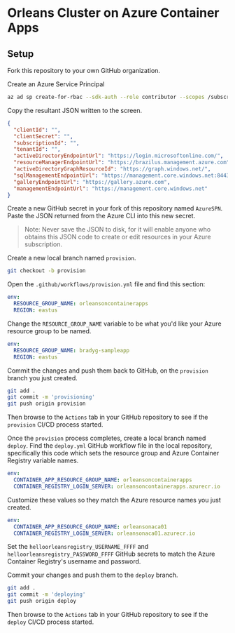 # Orleans Cluster on Azure Container Apps

## Setup

Fork this repository to your own GitHub organization. 

Create an Azure Service Principal

```bash
az ad sp create-for-rbac --sdk-auth --role contributor --scopes /subscription/<your-subscription-id>
```

Copy the resultant JSON written to the screen. 

```json
{
  "clientId": "",
  "clientSecret": "",
  "subscriptionId": "",
  "tenantId": "",
  "activeDirectoryEndpointUrl": "https://login.microsoftonline.com/",
  "resourceManagerEndpointUrl": "https://brazilus.management.azure.com",
  "activeDirectoryGraphResourceId": "https://graph.windows.net/",
  "sqlManagementEndpointUrl": "https://management.core.windows.net:8443/",
  "galleryEndpointUrl": "https://gallery.azure.com",
  "managementEndpointUrl": "https://management.core.windows.net"
}
```

Create a new GitHub secret in your fork of this repository named `AzureSPN`. Paste the JSON returned from the Azure CLI into this new secret. 

> Note: Never save the JSON to disk, for it will enable anyone who obtains this JSON code to create or edit resources in your Azure subscription. 

Create a new local branch named `provision`.

```bash
git checkout -b provision
```

Open the `.github/workflows/provision.yml` file and find this section:

```yaml
env:
  RESOURCE_GROUP_NAME: orleansoncontainerapps
  REGION: eastus
```

Change the `RESOURCE_GROUP_NAME` variable to be what you'd like your Azure resource group to be named. 

```yaml
env:
  RESOURCE_GROUP_NAME: bradyg-sampleapp
  REGION: eastus
```

Commit the changes and push them back to GitHub, on the `provision` branch you just created. 

```bash
git add .
git commit -m 'provisioning'
git push origin provision
```

Then browse to the `Actions` tab in your GitHub repository to see if the `provision` CI/CD process started.

Once the `provision` process completes, create a local branch named `deploy`. Find the `deploy.yml` GitHub workflow file in the local repository, specifically this code which sets the resource group and Azure Container Registry variable names. 

```yaml
env:
  CONTAINER_APP_RESOURCE_GROUP_NAME: orleansoncontainerapps
  CONTAINER_REGISTRY_LOGIN_SERVER: orleansoncontainerapps.azurecr.io
```

Customize these values so they match the Azure resource names you just created.

```yaml
env:
  CONTAINER_APP_RESOURCE_GROUP_NAME: orleansonaca01
  CONTAINER_REGISTRY_LOGIN_SERVER: orleansonaca01.azurecr.io
```

Set the `helloorleansregistry_USERNAME_FFFF` and `helloorleansregistry_PASSWORD_FFFF` GitHub secrets to match the Azure Container Registry's username and password. 

Commit your changes and push them to the `deploy` branch.

```bash
git add .
git commit -m 'deploying'
git push origin deploy
```

Then browse to the `Actions` tab in your GitHub repository to see if the `deploy` CI/CD process started.

